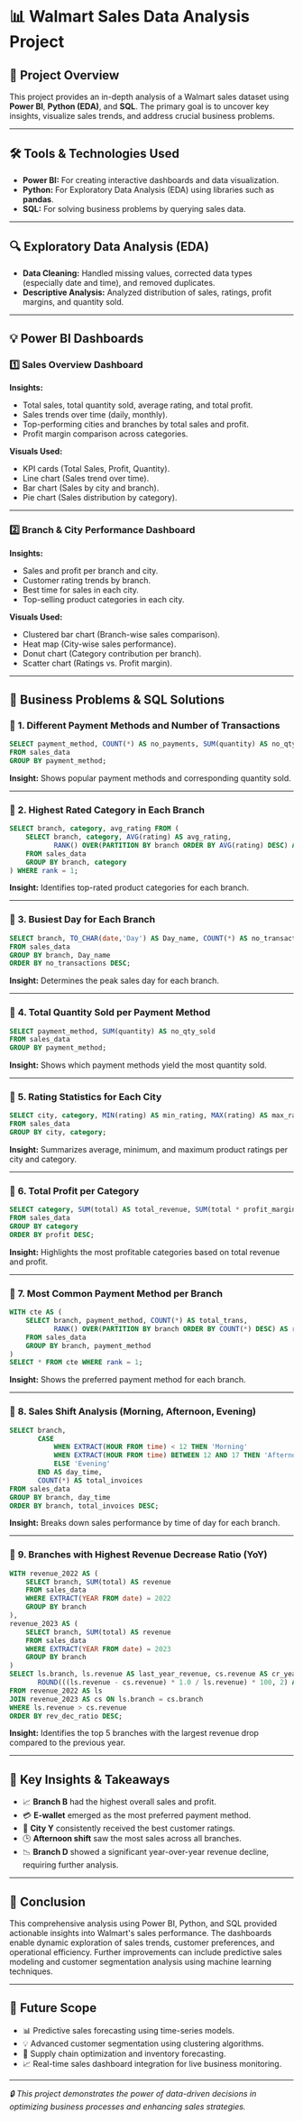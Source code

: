 # 📊 Walmart Sales Data Analysis Project

## 📌 **Project Overview**

This project provides an in-depth analysis of a Walmart sales dataset using **Power BI**, **Python (EDA)**, and **SQL**. The primary goal is to uncover key insights, visualize sales trends, and address crucial business problems.

---

## 🛠 **Tools & Technologies Used**

- **Power BI:** For creating interactive dashboards and data visualization.
- **Python:** For Exploratory Data Analysis (EDA) using libraries such as **pandas**.
- **SQL:** For solving business problems by querying sales data.

---

## 🔍 **Exploratory Data Analysis (EDA)**

- **Data Cleaning:** Handled missing values, corrected data types (especially date and time), and removed duplicates.
- **Descriptive Analysis:** Analyzed distribution of sales, ratings, profit margins, and quantity sold.

---

## 💡 **Power BI Dashboards**

### 1️⃣ **Sales Overview Dashboard**

**Insights:**

- Total sales, total quantity sold, average rating, and total profit.
- Sales trends over time (daily, monthly).
- Top-performing cities and branches by total sales and profit.
- Profit margin comparison across categories.

**Visuals Used:**

- KPI cards (Total Sales, Profit, Quantity).
- Line chart (Sales trend over time).
- Bar chart (Sales by city and branch).
- Pie chart (Sales distribution by category).

---

### 2️⃣ **Branch & City Performance Dashboard**

**Insights:**

- Sales and profit per branch and city.
- Customer rating trends by branch.
- Best time for sales in each city.
- Top-selling product categories in each city.

**Visuals Used:**

- Clustered bar chart (Branch-wise sales comparison).
- Heat map (City-wise sales performance).
- Donut chart (Category contribution per branch).
- Scatter chart (Ratings vs. Profit margin).

---

## 🏢 **Business Problems & SQL Solutions**

### 🔹 **1. Different Payment Methods and Number of Transactions**

```sql
SELECT payment_method, COUNT(*) AS no_payments, SUM(quantity) AS no_qty_sold
FROM sales_data
GROUP BY payment_method;
```

**Insight:** Shows popular payment methods and corresponding quantity sold.

---

### 🔹 **2. Highest Rated Category in Each Branch**

```sql
SELECT branch, category, avg_rating FROM (
    SELECT branch, category, AVG(rating) AS avg_rating,
           RANK() OVER(PARTITION BY branch ORDER BY AVG(rating) DESC) AS rank
    FROM sales_data
    GROUP BY branch, category
) WHERE rank = 1;
```

**Insight:** Identifies top-rated product categories for each branch.

---

### 🔹 **3. Busiest Day for Each Branch**

```sql
SELECT branch, TO_CHAR(date,'Day') AS Day_name, COUNT(*) AS no_transactions
FROM sales_data
GROUP BY branch, Day_name
ORDER BY no_transactions DESC;
```

**Insight:** Determines the peak sales day for each branch.

---

### 🔹 **4. Total Quantity Sold per Payment Method**

```sql
SELECT payment_method, SUM(quantity) AS no_qty_sold
FROM sales_data
GROUP BY payment_method;
```

**Insight:** Shows which payment methods yield the most quantity sold.

---

### 🔹 **5. Rating Statistics for Each City**

```sql
SELECT city, category, MIN(rating) AS min_rating, MAX(rating) AS max_rating, AVG(rating) AS avg_rating
FROM sales_data
GROUP BY city, category;
```

**Insight:** Summarizes average, minimum, and maximum product ratings per city and category.

---

### 🔹 **6. Total Profit per Category**

```sql
SELECT category, SUM(total) AS total_revenue, SUM(total * profit_margin) AS profit
FROM sales_data
GROUP BY category
ORDER BY profit DESC;
```

**Insight:** Highlights the most profitable categories based on total revenue and profit.

---

### 🔹 **7. Most Common Payment Method per Branch**

```sql
WITH cte AS (
    SELECT branch, payment_method, COUNT(*) AS total_trans,
           RANK() OVER(PARTITION BY branch ORDER BY COUNT(*) DESC) AS rank
    FROM sales_data
    GROUP BY branch, payment_method
)
SELECT * FROM cte WHERE rank = 1;
```

**Insight:** Shows the preferred payment method for each branch.

---

### 🔹 **8. Sales Shift Analysis (Morning, Afternoon, Evening)**

```sql
SELECT branch,
       CASE
           WHEN EXTRACT(HOUR FROM time) < 12 THEN 'Morning'
           WHEN EXTRACT(HOUR FROM time) BETWEEN 12 AND 17 THEN 'Afternoon'
           ELSE 'Evening'
       END AS day_time,
       COUNT(*) AS total_invoices
FROM sales_data
GROUP BY branch, day_time
ORDER BY branch, total_invoices DESC;
```

**Insight:** Breaks down sales performance by time of day for each branch.

---

### 🔹 **9. Branches with Highest Revenue Decrease Ratio (YoY)**

```sql
WITH revenue_2022 AS (
    SELECT branch, SUM(total) AS revenue
    FROM sales_data
    WHERE EXTRACT(YEAR FROM date) = 2022
    GROUP BY branch
),
revenue_2023 AS (
    SELECT branch, SUM(total) AS revenue
    FROM sales_data
    WHERE EXTRACT(YEAR FROM date) = 2023
    GROUP BY branch
)
SELECT ls.branch, ls.revenue AS last_year_revenue, cs.revenue AS cr_year_revenue,
       ROUND(((ls.revenue - cs.revenue) * 1.0 / ls.revenue) * 100, 2) AS rev_dec_ratio
FROM revenue_2022 AS ls
JOIN revenue_2023 AS cs ON ls.branch = cs.branch
WHERE ls.revenue > cs.revenue
ORDER BY rev_dec_ratio DESC;
```

**Insight:** Identifies the top 5 branches with the largest revenue drop compared to the previous year.

---

## 🎯 **Key Insights & Takeaways**

- 📈 **Branch B** had the highest overall sales and profit.
- 💳 **E-wallet** emerged as the most preferred payment method.
- 🌆 **City Y** consistently received the best customer ratings.
- 🕒 **Afternoon shift** saw the most sales across all branches.
- 📉 **Branch D** showed a significant year-over-year revenue decline, requiring further analysis.

---

## 🚀 **Conclusion**

This comprehensive analysis using Power BI, Python, and SQL provided actionable insights into Walmart's sales performance. The dashboards enable dynamic exploration of sales trends, customer preferences, and operational efficiency. Further improvements can include predictive sales modeling and customer segmentation analysis using machine learning techniques.

---

## 🔗 **Future Scope**

- 📊 Predictive sales forecasting using time-series models.
- 💡 Advanced customer segmentation using clustering algorithms.
- 🏬 Supply chain optimization and inventory forecasting.
- 📈 Real-time sales dashboard integration for live business monitoring.

---

*🔒 This project demonstrates the power of data-driven decisions in optimizing business processes and enhancing sales strategies.*

